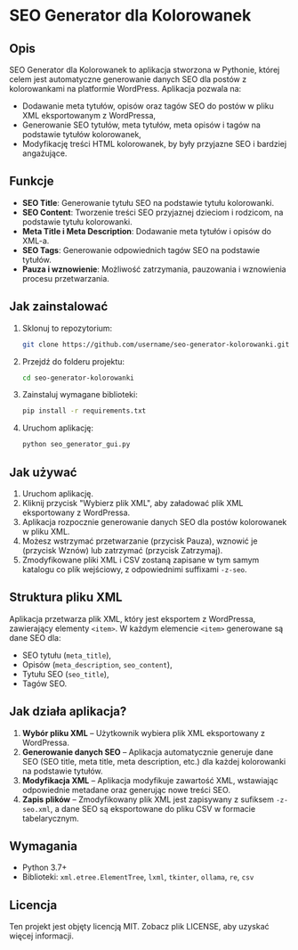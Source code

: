 # SEO Generator dla Kolorowanek

## Opis
SEO Generator dla Kolorowanek to aplikacja stworzona w Pythonie, której celem jest automatyczne generowanie danych SEO dla postów z kolorowankami na platformie WordPress. Aplikacja pozwala na:
- Dodawanie meta tytułów, opisów oraz tagów SEO do postów w pliku XML eksportowanym z WordPressa,
- Generowanie SEO tytułów, meta tytułów, meta opisów i tagów na podstawie tytułów kolorowanek,
- Modyfikację treści HTML kolorowanek, by były przyjazne SEO i bardziej angażujące.

## Funkcje
- **SEO Title**: Generowanie tytułu SEO na podstawie tytułu kolorowanki.
- **SEO Content**: Tworzenie treści SEO przyjaznej dzieciom i rodzicom, na podstawie tytułu kolorowanki.
- **Meta Title i Meta Description**: Dodawanie meta tytułów i opisów do XML-a.
- **SEO Tags**: Generowanie odpowiednich tagów SEO na podstawie tytułów.
- **Pauza i wznowienie**: Możliwość zatrzymania, pauzowania i wznowienia procesu przetwarzania.

## Jak zainstalować
1. Sklonuj to repozytorium:
    ```bash
    git clone https://github.com/username/seo-generator-kolorowanki.git
    ```
2. Przejdź do folderu projektu:
    ```bash
    cd seo-generator-kolorowanki
    ```
3. Zainstaluj wymagane biblioteki:
    ```bash
    pip install -r requirements.txt
    ```
4. Uruchom aplikację:
    ```bash
    python seo_generator_gui.py
    ```

## Jak używać
1. Uruchom aplikację.
2. Kliknij przycisk "Wybierz plik XML", aby załadować plik XML eksportowany z WordPressa.
3. Aplikacja rozpocznie generowanie danych SEO dla postów kolorowanek w pliku XML.
4. Możesz wstrzymać przetwarzanie (przycisk Pauza), wznowić je (przycisk Wznów) lub zatrzymać (przycisk Zatrzymaj).
5. Zmodyfikowane pliki XML i CSV zostaną zapisane w tym samym katalogu co plik wejściowy, z odpowiednimi suffixami `-z-seo`.

## Struktura pliku XML
Aplikacja przetwarza plik XML, który jest eksportem z WordPressa, zawierający elementy `<item>`. W każdym elemencie `<item>` generowane są dane SEO dla:
- SEO tytułu (`meta_title`),
- Opisów (`meta_description`, `seo_content`),
- Tytułu SEO (`seo_title`),
- Tagów SEO.

## Jak działa aplikacja?
1. **Wybór pliku XML** – Użytkownik wybiera plik XML eksportowany z WordPressa.
2. **Generowanie danych SEO** – Aplikacja automatycznie generuje dane SEO (SEO title, meta title, meta description, etc.) dla każdej kolorowanki na podstawie tytułów.
3. **Modyfikacja XML** – Aplikacja modyfikuje zawartość XML, wstawiając odpowiednie metadane oraz generując nowe treści SEO.
4. **Zapis plików** – Zmodyfikowany plik XML jest zapisywany z sufiksem `-z-seo.xml`, a dane SEO są eksportowane do pliku CSV w formacie tabelarycznym.

## Wymagania
- Python 3.7+
- Biblioteki: `xml.etree.ElementTree`, `lxml`, `tkinter`, `ollama`, `re`, `csv`

## Licencja
Ten projekt jest objęty licencją MIT. Zobacz plik LICENSE, aby uzyskać więcej informacji.
